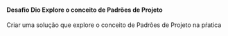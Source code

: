 <h4>Desafio Dio Explore o conceito de Padrões de Projeto</h4>

<p>Criar uma solução que explore o conceito de Padrões de Projeto na pŕatica</p>